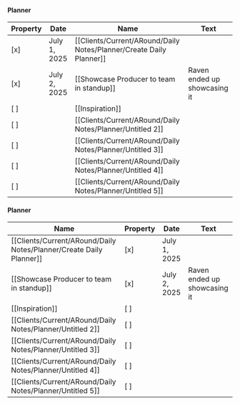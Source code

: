 #### Planner

|Property|Date|Name|Text|
|---|---|---|---|
|[x]|July 1, 2025|[[Clients/Current/ARound/Daily Notes/Planner/Create Daily Planner]]||
|[x]|July 2, 2025|[[Showcase Producer to team in standup]]|Raven ended up showcasing it|
|[ ]||[[Inspiration]]||
|[ ]||[[Clients/Current/ARound/Daily Notes/Planner/Untitled 2]]||
|[ ]||[[Clients/Current/ARound/Daily Notes/Planner/Untitled 3]]||
|[ ]||[[Clients/Current/ARound/Daily Notes/Planner/Untitled 4]]||
|[ ]||[[Clients/Current/ARound/Daily Notes/Planner/Untitled 5]]||

  
  

  

  

#### Planner

|Name|Property|Date|Text|
|---|---|---|---|
|[[Clients/Current/ARound/Daily Notes/Planner/Create Daily Planner]]|[x]|July 1, 2025||
|[[Showcase Producer to team in standup]]|[x]|July 2, 2025|Raven ended up showcasing it|
|[[Inspiration]]|[ ]|||
|[[Clients/Current/ARound/Daily Notes/Planner/Untitled 2]]|[ ]|||
|[[Clients/Current/ARound/Daily Notes/Planner/Untitled 3]]|[ ]|||
|[[Clients/Current/ARound/Daily Notes/Planner/Untitled 4]]|[ ]|||
|[[Clients/Current/ARound/Daily Notes/Planner/Untitled 5]]|[ ]|||